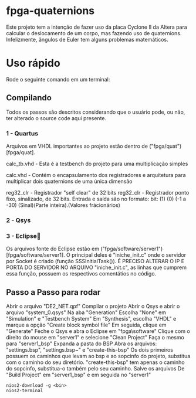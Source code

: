 # fpga-quaternions

Este projeto tem a intenção de fazer uso da placa Cyclone II
da Altera para calcular o deslocamento de um corpo, mas fazendo uso de
quaternions. Infelizmente, ângulos de Euler tem alguns problemas
matemáticos.

# Uso rápido

Rode o seguinte comando em um terminal:

## Compilando

Todos os passos são descritos considerando que o usuário pode, ou não,
ter alterado o source code aqui presente.

### 1 - Quartus

Arquivos em VHDL importantes ao projeto estão dentro de
("fpga/quat")[fpga/quat].

calc_tb.vhd - Esta é a testbench do projeto para uma multiplicação simples

calc.vhd - Contém o encapsulamento dos registradores e arquitetura para 
multiplicar dois quaternions de uma única dimensão
    
reg32_clr - Registrador "self clear" de 32 bits 
reg32_clr - Registrador ponto fixo, sinalizado, de 32 bits. Entrada e saída são no formato:
            bit:      (1)        (0)            (-1 a -30)
                    (Sinal)(Parte inteira).(Valores frácionários)
                    
### 2 - Qsys

### 3 - Eclipse
Os arquivos fonte do Eclipse estão em ("fpga/software/server1") [fpga/software/server1].
O principal deles é "iniche_init.c" onde o servidor por Socket é criado (função SSSInitialTask()).
É PRECISO ALTERAR O IP E PORTA DO SERVIDOR NO ARQUIVO "iniche_init.c", as linhas que cumprem essa função, possuem os respectivos comentátios no código.
    
## Passo a Passo para rodar

Abrir o arquivo "DE2_NET.qpf"
Compilar o projeto
Abrir o Qsys e abrir o arquivo "system_0.qsys"
Na aba "Generation"
    Escolha "None" em "Simulation" e "Testbench System"
    Em "Synthesis", escolha "VHDL" e marque a opção "Create block symbol file"
    Em seguida, clique em "Generate"
Feche o Qsys e abra o Eclipse em "fpga\software"
    Clique com o direito do mouse em "server1" e selecione "Clean Project"
    Faça o mesmo para "server1_bsp"
    Expanda a pasta do BSP
        Abra os arquivos: "settings.bsp", "settings.bsp~" e "create-this-bsp"
        Os dois primeiros possuem os caminhos que levam ao bsp e ao sopcinfo do projeto, substitua com o caminho do seu diretório.
        "create-this-bsp" tem apenas o caminho do sopcinfo, substitua-o também pelo seu caminho.
        Salve os arquivos
    De "Build Project" em "server1_bsp" e em seguida no "server1"    
        
    

    

	nios2-download -g <bin>
	nios2-terminal


